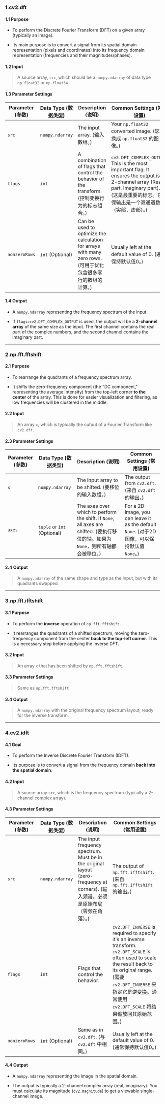 ### 1.cv2.dft

#### 1.1 Purpose

- To perform the Discrete Fourier Transform (DFT) on a given array (typically an image).
    
- Its main purpose is to convert a signal from its spatial domain representation (pixels and coordinates) into its frequency domain representation (frequencies and their magnitudes/phases).
#### 1.2 Input

>A source array, `src`, which should be a `numpy.ndarray` of data type `np.float32` or `np.float64`.

#### 1.3 Parameter Settings

| **Parameter (参数)** | **Data Type (数据类型)** | **Description (说明)**                                                                         | **Common Settings (常用设置)**                                                                                                                                          |
| ------------------ | -------------------- | -------------------------------------------------------------------------------------------- | ------------------------------------------------------------------------------------------------------------------------------------------------------------------- |
| `src`              | `numpy.ndarray`      | The input array. (输入数组。)                                                                     | Your `np.float32` converted image. (您转换成 `np.float32` 的图像。)                                                                                                         |
| `flags`            | `int`                | A combination of flags that control the behavior of the transform. (控制变换行为的标志组合。)            | `cv2.DFT_COMPLEX_OUTPUT`: This is the most important flag. It ensures the output is a 2-channel array (Real part, Imaginary part). (这是最重要的标志。它确保输出是一个双通道数组（实部，虚部）。) |
| `nonzeroRows`      | `int` (Optional)     | Can be used to optimize the calculation for arrays with many zero rows. (可用于优化包含很多零行的数组的计算。) | Usually left at the default value of 0. (通常保持默认值0。)                                                                                                                 |

#### 1.4 Output

- A `numpy.ndarray` representing the frequency spectrum of the input.
    
- If `flags=cv2.DFT_COMPLEX_OUTPUT` is used, the output will be a **2-channel array** of the same size as the input. The first channel contains the real part of the complex numbers, and the second channel contains the imaginary part.

***
### 2.np.fft.fftshift

#### 2.1 Purpose

- To rearrange the quadrants of a frequency spectrum array.
    
- It shifts the zero-frequency component (the "DC component," representing the average intensity) from the top-left corner **to the center** of the array. This is done for easier visualization and filtering, as low frequencies will be clustered in the middle.

#### 2.2 Input

>An array `x`, which is typically the output of a Fourier Transform like `cv2.dft`.

#### 2.3 Parameter Settings

|**Parameter (参数)**|**Data Type (数据类型)**|**Description (说明)**|**Common Settings (常用设置)**|
|---|---|---|---|
|`x`|`numpy.ndarray`|The input array to be shifted. (要移位的输入数组。)|The output from `cv2.dft`. (来自 `cv2.dft` 的输出。)|
|`axes`|`tuple` or `int` (Optional)|The axes over which to perform the shift. If `None`, all axes are shifted. (要执行移位的轴。如果为 `None`，则所有轴都会被移位。)|For a 2D image, you can leave it as the default `None`. (对于2D图像，可以保持默认值 `None`。)|

#### 2.4 Output

>A `numpy.ndarray` of the same shape and type as the input, but with its quadrants swapped.

***
### 3.np.fft.ifftshift

#### 3.1 Purpose

- To perform the **inverse** operation of `np.fft.fftshift`.
    
- It rearranges the quadrants of a shifted spectrum, moving the zero-frequency component from the center **back to the top-left corner**. This is a necessary step before applying the Inverse DFT.

#### 3.2 Input

>An array `x` that has been shifted by `np.fft.fftshift`.

#### 3.3 Parameter Settings

>Same as `np.fft.fftshift`

#### 3.4 Output

>A `numpy.ndarray` with the original frequency spectrum layout, ready for the inverse transform.

***
### 4.cv2.idft

#### 4.1 Goal

- To perform the Inverse Discrete Fourier Transform (IDFT).
    
- Its purpose is to convert a signal from the frequency domain **back into the spatial domain**.

#### 4.2 Input

>A source array `src`, which is the frequency spectrum (typically a 2-channel complex array).

#### 4.3 Parameter Settings

| **Parameter (参数)** | **Data Type (数据类型)** | **Description (说明)**                                                                                             | **Common Settings (常用设置)**                                                                                                                                                                                          |
| ------------------ | -------------------- | ---------------------------------------------------------------------------------------------------------------- | ------------------------------------------------------------------------------------------------------------------------------------------------------------------------------------------------------------------- |
| `src`              | `numpy.ndarray`      | The input frequency spectrum. Must be in the original layout (zero-frequency at corners). (输入频谱。必须是原始布局（零频在角落）。) | The output of `np.fft.ifftshift`. (来自 `np.fft.ifftshift` 的输出。)                                                                                                                                                      |
| `flags`            | `int`                | Flags that control the behavior.                                                                                 | `cv2.DFT_INVERSE` is required to specify it's an inverse transform. `cv2.DFT_SCALE` is often used to scale the result back to its original range. (需要 `cv2.DFT_INVERSE` 来指定它是逆变换。通常使用 `cv2.DFT_SCALE` 将结果缩放回其原始范围。) |
| `nonzeroRows`      | `int` (Optional)     | Same as in `cv2.dft`. (与 `cv2.dft` 中相同。)                                                                         | Usually left at the default value of 0. (通常保持默认值0。)                                                                                                                                                                 |

#### 4.4 Output

- A `numpy.ndarray` representing the image in the spatial domain.
    
- The output is typically a 2-channel complex array (real, imaginary). You must calculate its magnitude (`cv2.magnitude`) to get a viewable single-channel image.
